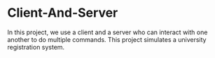 # Client-And-Server
In this project, we use a client and a server who can interact with one another to do multiple commands.
This project simulates a university registration system.
